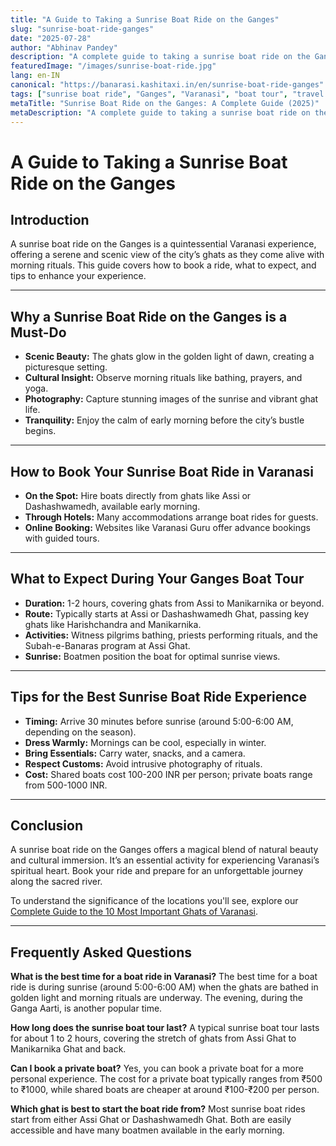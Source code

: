 ```yaml
---
title: "A Guide to Taking a Sunrise Boat Ride on the Ganges"
slug: "sunrise-boat-ride-ganges"
date: "2025-07-28"
author: "Abhinav Pandey"
description: "A complete guide to taking a sunrise boat ride on the Ganges in Varanasi. Learn how to book, what to expect, and tips for a memorable experience."
featuredImage: "/images/sunrise-boat-ride.jpg"
lang: en-IN
canonical: "https://banarasi.kashitaxi.in/en/sunrise-boat-ride-ganges"
tags: ["sunrise boat ride", "Ganges", "Varanasi", "boat tour", "travel guide"]
metaTitle: "Sunrise Boat Ride on the Ganges: A Complete Guide (2025)"
metaDescription: "A complete guide to taking a sunrise boat ride on the Ganges in Varanasi. Learn how to book, what to expect, and tips for a memorable experience."
---
```


# A Guide to Taking a Sunrise Boat Ride on the Ganges

## Introduction

A sunrise boat ride on the Ganges is a quintessential Varanasi experience, offering a serene and scenic view of the city’s ghats as they come alive with morning rituals. This guide covers how to book a ride, what to expect, and tips to enhance your experience.

---

## Why a Sunrise Boat Ride on the Ganges is a Must-Do

- **Scenic Beauty:** The ghats glow in the golden light of dawn, creating a picturesque setting.
- **Cultural Insight:** Observe morning rituals like bathing, prayers, and yoga.
- **Photography:** Capture stunning images of the sunrise and vibrant ghat life.
- **Tranquility:** Enjoy the calm of early morning before the city’s bustle begins.

---

## How to Book Your Sunrise Boat Ride in Varanasi

- **On the Spot:** Hire boats directly from ghats like Assi or Dashashwamedh, available early morning.
- **Through Hotels:** Many accommodations arrange boat rides for guests.
- **Online Booking:** Websites like Varanasi Guru offer advance bookings with guided tours.

---

## What to Expect During Your Ganges Boat Tour

- **Duration:** 1-2 hours, covering ghats from Assi to Manikarnika or beyond.
- **Route:** Typically starts at Assi or Dashashwamedh Ghat, passing key ghats like Harishchandra and Manikarnika.
- **Activities:** Witness pilgrims bathing, priests performing rituals, and the Subah-e-Banaras program at Assi Ghat.
- **Sunrise:** Boatmen position the boat for optimal sunrise views.

---

## Tips for the Best Sunrise Boat Ride Experience

- **Timing:** Arrive 30 minutes before sunrise (around 5:00-6:00 AM, depending on the season).
- **Dress Warmly:** Mornings can be cool, especially in winter.
- **Bring Essentials:** Carry water, snacks, and a camera.
- **Respect Customs:** Avoid intrusive photography of rituals.
- **Cost:** Shared boats cost 100-200 INR per person; private boats range from 500-1000 INR.

---

## Conclusion

A sunrise boat ride on the Ganges offers a magical blend of natural beauty and cultural immersion. It’s an essential activity for experiencing Varanasi’s spiritual heart. Book your ride and prepare for an unforgettable journey along the sacred river.

To understand the significance of the locations you'll see, explore our [Complete Guide to the 10 Most Important Ghats of Varanasi](/en/guide-to-10-most-important-ghats-of-varanasi).

---

## Frequently Asked Questions

**What is the best time for a boat ride in Varanasi?** The best time for a boat ride is during sunrise (around 5:00-6:00 AM) when the ghats are bathed in golden light and morning rituals are underway. The evening, during the Ganga Aarti, is another popular time.

**How long does the sunrise boat tour last?** A typical sunrise boat tour lasts for about 1 to 2 hours, covering the stretch of ghats from Assi Ghat to Manikarnika Ghat and back.

**Can I book a private boat?** Yes, you can book a private boat for a more personal experience. The cost for a private boat typically ranges from ₹500 to ₹1000, while shared boats are cheaper at around ₹100-₹200 per person.

**Which ghat is best to start the boat ride from?** Most sunrise boat rides start from either Assi Ghat or Dashashwamedh Ghat. Both are easily accessible and have many boatmen available in the early morning.
